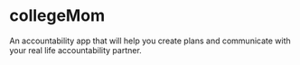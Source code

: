 # collegeMom
An accountability app that will help you create plans and communicate with your real life accountability partner.
